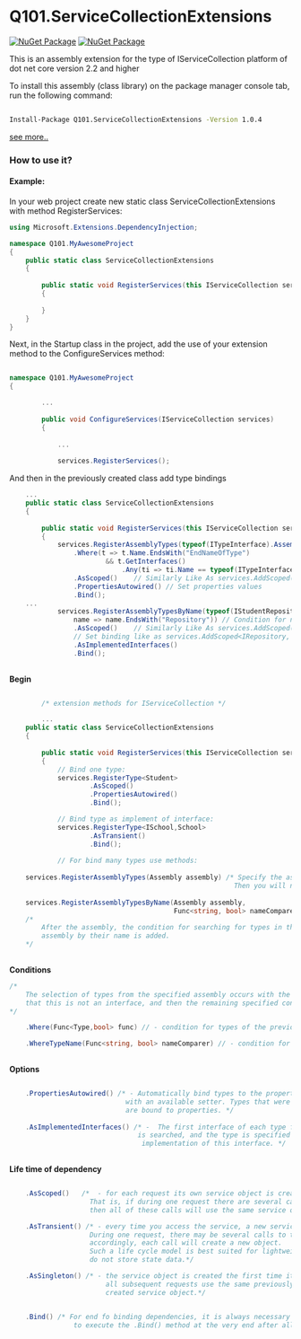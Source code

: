 # Q101.ServiceCollectionExtensions

[![NuGet Package](https://img.shields.io/nuget/v/Q101.ServiceCollectionExtensions.svg?style=for-the-badge&logo=appveyor)](https://www.nuget.org/packages/Q101.ServiceCollectionExtensions)
[![NuGet Package](https://img.shields.io/nuget/dt/Q101.ServiceCollectionExtensions.svg?style=for-the-badge&logo=appveyor)](https://www.nuget.org/packages/Q101.ServiceCollectionExtensions)


This is an assembly extension for the type of IServiceCollection platform of dot net core version 2.2 and higher

 To install this assembly (class library) on the package manager console tab, run the following command:
```bash

Install-Package Q101.ServiceCollectionExtensions -Version 1.0.4

```

[see more..](https://www.nuget.org/packages/Q101.ServiceCollectionExtensions "")

### How to use it?

#### Example:

In your web project create new static class ServiceCollectionExtensions with method RegisterServices:

```cs
using Microsoft.Extensions.DependencyInjection;

namespace Q101.MyAwesomeProject
{
    public static class ServiceCollectionExtensions 
    {
        
        public static void RegisterServices(this IServiceCollection services)
        {
        
        }
    }
}

```

Next, in the Startup class in the project, add the use of your extension method to the ConfigureServices method:

```cs

namespace Q101.MyAwesomeProject
{

        ...
        
        public void ConfigureServices(IServiceCollection services)
        {
        
            ...
            
            services.RegisterServices();


```

And then in the previously created class add type bindings

```cs
    ...
    public static class ServiceCollectionExtensions 
    {
        
        public static void RegisterServices(this IServiceCollection services)
        {
            services.RegisterAssemblyTypes(typeof(ITypeInterface).Assembly)
                .Where(t => t.Name.EndsWith("EndNameOfType") 
                        && t.GetInterfaces()
                            .Any(ti => ti.Name == typeof(ITypeInterface).Name))
                .AsScoped()    // Similarly Like As services.AddScoped(T1, T2)
                .PropertiesAutowired() // Set properties values                
                .Bind();        
    ...
            services.RegisterAssemblyTypesByName(typeof(IStudentRepository).Assembly,
                name => name.EndsWith("Repository")) // Condition for name of type
                .AsScoped()    // Similarly Like As services.AddScoped(T1, T2)
                // Set binding like as services.AddScoped<IRepository, Repository>();
                .AsImplementedInterfaces()                 
                .Bind();
     

```
**Begin**

```cs

        /* extension methods for IServiceCollection */

        ...
    public static class ServiceCollectionExtensions 
    {
    
        public static void RegisterServices(this IServiceCollection services)
        {
            // Bind one type:
            services.RegisterType<Student>
                    .AsScoped()
                    .PropertiesAutowired()
                    .Bind();

            // Bind type as implement of interface:
            services.RegisterType<ISchool,School>
                    .AsTransient()
                    .Bind();
                    
            // For bind many types use methods:
            
    services.RegisterAssemblyTypes(Assembly assembly) /* Specify the assembly, where the necessary types. 
                                                        Then you will need to use the where method. */
                                                        
    services.RegisterAssemblyTypesByName(Assembly assembly,
                                         Func<string, bool> nameComparer)
    /*
        After the assembly, the condition for searching for types in this 
        assembly by their name is added.
    */
    

```

**Conditions**

```cs
/* 
    The selection of types from the specified assembly occurs with the preliminary condition 
    that this is not an interface, and then the remaining specified conditions apply.
*/

    .Where(Func<Type,bool> func) // - condition for types of the previously specified assembly

    .WhereTypeName(Func<string, bool> nameComparer) // - condition for name of types
    
```

**Options**

```cs

    .PropertiesAutowired() /* - Automatically bind types to the properties of the specified types
                             with an available setter. Types that were specified for bindings 
                             are bound to properties. */
    
    .AsImplementedInterfaces() /* -  The first interface of each type from which it is inherited 
                                is searched, and the type is specified as an
                                 implementation of this interface. */
    
```

**Life time of dependency**
```cs

    .AsScoped()   /*  - for each request its own service object is created. 
                    That is, if during one request there are several calls to the same service, 
                    then all of these calls will use the same service object. */

    .AsTransient() /* - every time you access the service, a new service object is created. 
                    During one request, there may be several calls to the service; 
                    accordingly, each call will create a new object. 
                    Such a life cycle model is best suited for lightweight services that 
                    do not store state data.*/

    .AsSingleton() /* - the service object is created the first time it is accessed, 
                        all subsequent requests use the same previously 
                        created service object.*/


    .Bind() /* For end fo binding dependencies, it is always necessary 
                to execute the .Bind() method at the very end after all conditions. */

```


